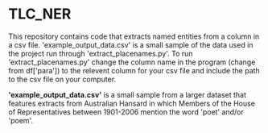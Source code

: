 # TLC_NER
This repository contains code that extracts named entities from a column in a csv file.
'example_output_data.csv' is a small sample of the data used in the project run through 'extract_placenames.py'.
To run 'extract_placenames.py' change the column name in the program (change from df['para']) to the relevent column for your csv file and include the path to the csv file on your computer. 

**'example_output_data.csv'** is a small sample from a larger dataset that features extracts from Australian Hansard in which Members of the House of Representatives between 1901-2006 mention the word 'poet' and/or 'poem'.
